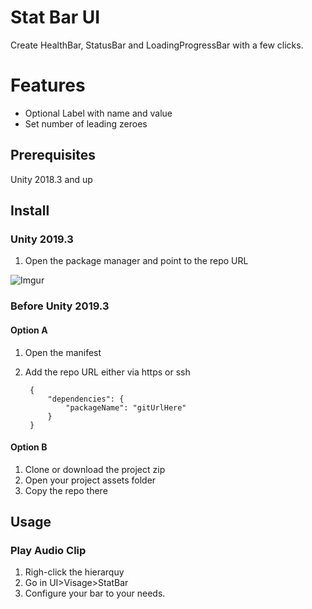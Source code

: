 # Stat Bar UI 
Create HealthBar, StatusBar and LoadingProgressBar with a few clicks.

# Features
* Optional Label with name and value
* Set number of leading zeroes

## Prerequisites
Unity 2018.3 and up

## Install

### Unity 2019.3
1. Open the package manager and point to the repo URL

![Imgur](https://i.imgur.com/iYGgINz.png)

### Before Unity 2019.3

#### Option A
1. Open the manifest
2. Add the repo URL either via https or ssh

		{
    		"dependencies": {
        		"packageName": "gitUrlHere"
    		}
		}

#### Option B
1. Clone or download the project zip
2. Open your project assets folder
3. Copy the repo there

## Usage

### Play Audio Clip
1. Righ-click the hierarquy
2. Go in UI>Visage>StatBar
3. Configure your bar to your needs.
